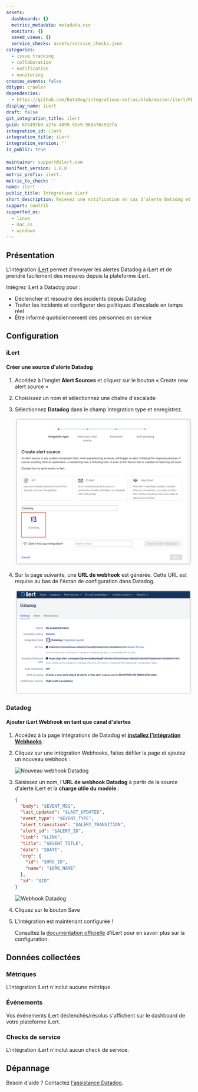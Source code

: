 ```yaml
---
assets:
  dashboards: {}
  metrics_metadata: metadata.csv
  monitors: {}
  saved_views: {}
  service_checks: assets/service_checks.json
categories:
  - issue tracking
  - collaboration
  - notification
  - monitoring
creates_events: false
ddtype: crawler
dependencies:
  - https://github.com/DataDog/integrations-extras/blob/master/ilert/README.md
display_name: iLert
draft: false
git_integration_title: ilert
guid: 875497b9-a27e-4099-92e9-968a70c592fa
integration_id: ilert
integration_title: iLert
integration_version: ''
is_public: true

maintainer: support@ilert.com
manifest_version: 1.0.0
metric_prefix: ilert.
metric_to_check: ''
name: ilert
public_title: Intégration iLert
short_description: Recevez une notification en cas d'alerte Datadog et prenez des mesures à l'aide d'iLert.
support: contrib
supported_os:
  - linux
  - mac_os
  - windows
---
```

## Présentation

L'intégration [iLert][1] permet d'envoyer les alertes Datadog à iLert et de prendre facilement des mesures depuis la plateforme iLert.

Intégrez iLert à Datadog pour :

- Déclencher et résoudre des incidents depuis Datadog
- Traiter les incidents et configurer des politiques d'escalade en temps réel
- Être informé quotidiennement des personnes en service

## Configuration

### iLert

#### Créer une source d'alerte Datadog

1. Accédez à l'onglet **Alert Sources** et cliquez sur le bouton « Create new alert source »

2. Choisissez un nom et sélectionnez une chaîne d'escalade

3. Sélectionnez **Datadog** dans le champ Integration type et enregistrez.

   ![Nouvelle source d'alerte iLert][2]

4. Sur la page suivante, une **URL de webhook** est générée. Cette URL est requise au bas de l'écran de configuration dans Datadog.

   ![Source d'alerte iLert][3]

### Datadog

#### Ajouter iLert Webhook en tant que canal d'alertes

1. Accédez à la page Intégrations de Datadog et [**installez l'intégration Webhooks**][4] :
2. Cliquez sur une intégration Webhooks, faites défiler la page et ajoutez un nouveau webhook :

   ![Nouveau webhook Datadog][5]

3. Saisissez un nom, l'**URL de webhook Datadog** à partir de la source d'alerte iLert et la **charge utile du modèle** :

   ```json
   {
     "body": "$EVENT_MSG",
     "last_updated": "$LAST_UPDATED",
     "event_type": "$EVENT_TYPE",
     "alert_transition": "$ALERT_TRANSITION",
     "alert_id": "$ALERT_ID",
     "link": "$LINK",
     "title": "$EVENT_TITLE",
     "date": "$DATE",
     "org": {
       "id": "$ORG_ID",
       "name": "$ORG_NAME"
     },
     "id": "$ID"
   }
   ```

   ![Webhook Datadog][6]

4. Cliquez sur le bouton Save
5. L'intégration est maintenant configurée !

   Consultez la [documentation officielle][7] d'iLert pour en savoir plus sur la configuration.

## Données collectées

### Métriques

L'intégration iLert n'inclut aucune métrique.

### Événements

Vos événements iLert déclenchés/résolus s'affichent sur le dashboard de votre plateforme iLert.

### Checks de service

L'intégration iLert n'inclut aucun check de service.

## Dépannage

Besoin d'aide ? Contactez [l'assistance Datadog][8].

[1]: https://www.ilert.com
[2]: https://raw.githubusercontent.com/DataDog/integrations-extras/master/ilert/images/datadog-alert-source-new.png
[3]: https://raw.githubusercontent.com/DataDog/integrations-extras/master/ilert/images/datadog-alert-source-view.png
[4]: https://app.datadoghq.com/account/settings#integrations
[5]: https://raw.githubusercontent.com/DataDog/integrations-extras/master/ilert/images/datadog-webhook-new.png
[6]: https://raw.githubusercontent.com/DataDog/integrations-extras/master/ilert/images/datadog-webhook-view.png
[7]: https://docs.ilert.com/integrations/datadog
[8]: https://docs.datadoghq.com/fr/help/

